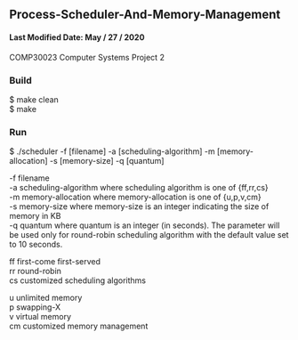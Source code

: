 ## Process-Scheduler-And-Memory-Management ##
#### Last Modified Date: May / 27 / 2020

COMP30023 Computer Systems Project 2

### Build 

$ make clean<br>
$ make

### Run

$ ./scheduler -f [filename] -a [scheduling-algorithm] -m [memory-allocation] -s [memory-size] -q [quantum]

-f filename <br>
-a scheduling-algorithm where scheduling algorithm is one of {ff,rr,cs} <br>
-m memory-allocation where memory-allocation is one of {u,p,v,cm} <br>
-s memory-size where memory-size is an integer indicating the size of memory in KB <br>
-q quantum where quantum is an integer (in seconds). The parameter will be used only for round-robin scheduling algorithm with the default value set to 10 seconds.<br>

ff first-come first-served<br>
rr round-robin<br>
cs customized scheduling algorithms<br>

u unlimited memory<br>
p swapping-X<br>
v virtual memory<br>
cm customized memory management<br>

